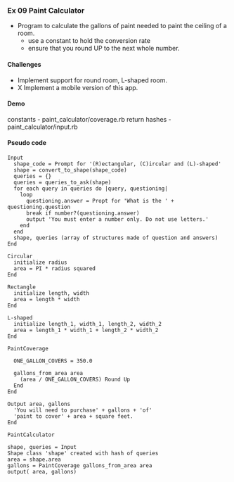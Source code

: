 ### Ex 09 Paint Calculator

  - Program to calculate the gallons of paint needed to paint the ceiling of a room.
    * use a constant to hold the conversion rate
    * ensure that you round UP to the next whole number.


  #### Challenges
  * Implement support for round room, L-shaped room.
  * X Implement a mobile version of this app.

  #### Demo
  constants - paint_calculator/coverage.rb
  return hashes - paint_calculator/input.rb


#### Pseudo code

````
Input
  shape_code = Prompt for '(R)ectangular, (C)ircular and (L)-shaped'
  shape = convert_to_shape(shape_code)
  queries = {}
  queries = queries_to_ask(shape)
  for each query in queries do |query, questioning|
    loop
      questioning.answer = Propt for 'What is the ' + questioning.question
      break if number?(questioning.answer)
      output 'You must enter a number only. Do not use letters.'
    end
  end
  shape, queries (array of structures made of question and answers)
End

Circular
  initialize radius
  area = PI * radius squared
End

Rectangle
  initialize length, width
  area = length * width
End

L-shaped
  initialize length_1, width_1, length_2, width_2
  area = length_1 * width_1 + length_2 * width_2
End

PaintCoverage

  ONE_GALLON_COVERS = 350.0

  gallons_from_area area
    (area / ONE_GALLON_COVERS) Round Up
  End
End

Output area, gallons
  'You will need to purchase' + gallons + 'of'
  'paint to cover' + area + square feet.
End

PaintCalculator

shape, queries = Input
Shape class 'shape' created with hash of queries
area = shape.area
gallons = PaintCoverage gallons_from_area area
output( area, gallons)

````
